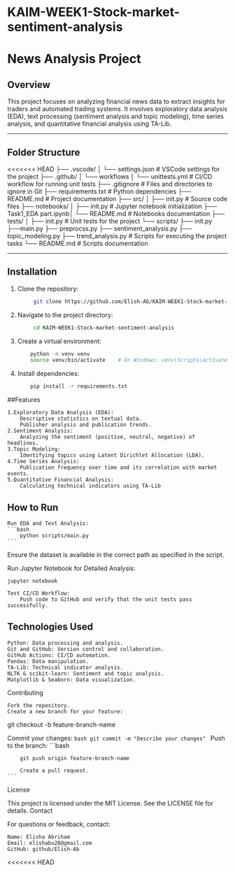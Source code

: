 # KAIM-WEEK1-Stock-market-sentiment-analysis
# News Analysis Project

## Overview
This project focuses on analyzing financial news data to extract insights for traders and automated trading systems. It involves exploratory data analysis (EDA), text processing (sentiment analysis and topic modeling), time series analysis, and quantitative financial analysis using TA-Lib.

---

## Folder Structure
<<<<<<< HEAD
├── .vscode/ │ └── settings.json # VSCode settings for the project ├── .github/ │ └── workflows │ └── unittests.yml # CI/CD workflow for running unit tests ├── .gitignore # Files and directories to ignore in Git ├── requirements.txt # Python dependencies ├── README.md # Project documentation ├── src/ │ ├── init.py # Source code files ├── notebooks/ │ ├── init.py # Jupyter notebook initialization  ├── Task1_EDA part.ipynb│ └── README.md # Notebooks documentation ├── tests/ │ ├── init.py # Unit tests for the project └── scripts/ ├── init.py ├──main.py ├── preprocss.py ├── sentiment_analysis.py ├── topic_modeling.py ├── trend_analysis.py  # Scripts for executing the project tasks └── README.md # Scripts documentation

---

## Installation

1. Clone the repository:
   ```bash
        git clone https://github.com/Elish-Ab/KAIM-WEEK1-Stock-market-sentiment-analysis.git
   ```
2. Navigate to the project directory:
    ```bash
         cd KAIM-WEEK1-Stock-market-sentiment-analysis 

    ```
3. Create a virtual environment:
        
    ```bash
        python -m venv venv
        source venv/bin/activate    # On Windows: venv\Scripts\activate
    ```

4. Install dependencies:
    ```bash
        pip install -r requirements.txt
    ```

##Features

    1.Exploratory Data Analysis (EDA):
        Descriptive statistics on textual data.
        Publisher analysis and publication trends.
    2.Sentiment Analysis:
        Analyzing the sentiment (positive, neutral, negative) of headlines.
    3.Topic Modeling:
        Identifying topics using Latent Dirichlet Allocation (LDA).
    4.Time Series Analysis:
        Publication frequency over time and its correlation with market events.
    5.Quantitative Financial Analysis:
        Calculating technical indicators using TA-Lib


## How to Run

    Run EDA and Text Analysis:
    ```bash
        python scripts/main.py
    ```

Ensure the dataset is available in the correct path as specified in the script.

Run Jupyter Notebook for Detailed Analysis:

    jupyter notebook

    Test CI/CD Workflow:
        Push code to GitHub and verify that the unit tests pass successfully.

## Technologies Used

    Python: Data processing and analysis.
    Git and GitHub: Version control and collaboration.
    GitHub Actions: CI/CD automation.
    Pandas: Data manipulation.
    TA-Lib: Technical indicator analysis.
    NLTK & scikit-learn: Sentiment and topic analysis.
    Matplotlib & Seaborn: Data visualization.

Contributing

    Fork the repository.
    Create a new branch for your feature:

git checkout -b feature-branch-name

Commit your changes:
    ```bash
     git commit -m "Describe your changes"
    ```
Push to the branch:
    ```bash
    
        git push origin feature-branch-name

        Create a pull request.
    ```
License

This project is licensed under the MIT License. See the LICENSE file for details.
Contact

For questions or feedback, contact:

    Name: Elisha Abriham
    Email: elishabu28@gmail.com
    GitHub: github/Elish-Ab
<<<<<<< HEAD
